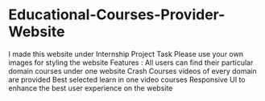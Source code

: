 # Educational-Courses-Provider-Website
I made this website under Internship Project Task
Please use your own images for styling the website
Features :
All users can find their particular domain courses under one website
Crash Courses videos of every domain are provided
Best selected learn in one video courses
Responsive UI to enhance the best user experience on the website

